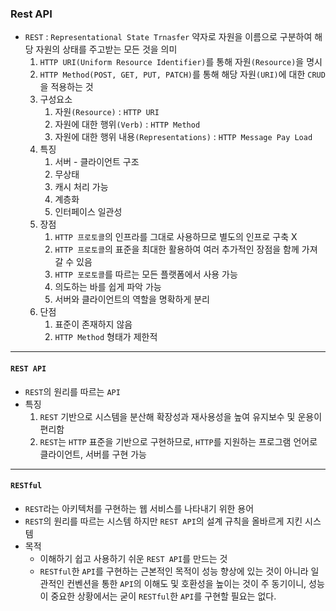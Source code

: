 ### Rest API
- `REST` : `Representational State Trnasfer` 약자로 자원을 이름으로 구분하여 해당 자원의 상태를 주고받는 모든 것을 의미
  1. `HTTP URI(Uniform Resource Identifier)`를 통해 자원`(Resource)`을 명시
  2. `HTTP Method(POST, GET, PUT, PATCH)`를 통해 해당 자원`(URI)`에 대한 `CRUD`을 적용하는 것
  3. 구성요소 
     1. 자원`(Resource)` : `HTTP URI`
     2. 자원에 대한 행위`(Verb)` : `HTTP Method`
     3. 자원에 대한 행위 내용`(Representations)` : `HTTP Message Pay Load`
  4. 특징
     1. 서버 - 클라이언트 구조
     2. 무상태
     3. 캐시 처리 가능
     4. 계층화
     5. 인터페이스 일관성
  5. 장점 
     1. `HTTP 프로토콜`의 인프라를 그대로 사용하므로 별도의 인프로 구축 X
     2. `HTTP 프로토콜`의 표준을 최대한 활용하여 여러 추가적인 장점을 함께 가져갈 수 있음
     3. `HTTP 포로토콜`를 따르는 모든 플랫폼에서 사용 가능
     4. 의도하는 바를 쉽게 파악 가능
     5. 서버와 클라이언트의 역할을 명확하게 분리
  6. 단점
     1. 표준이 존재하지 않음
     2. `HTTP Method` 형태가 제한적
---
#### `REST API` 
- `REST`의 원리를 따르는 `API`
- 특징
  1. `REST` 기반으로 시스템을 분산해 확장성과 재사용성을 높여 유지보수 및 운용이 편리함
  2. `REST`는 `HTTP` 표준을 기반으로 구현하므로, `HTTP`를 지원하는 프로그램 언어로 클라이언트, 서버를 구현 가능
---
#### `RESTful` 
- `REST`라는 아키텍처를 구현하는 웹 서비스를 나타내기 위한 용어
- `REST`의 원리를 따르는 시스템 하지만 `REST API`의 설계 규칙을 올바르게 지킨 시스템
- 목적
  - 이해하기 쉽고 사용하기 쉬운 `REST API`를 만드는 것
  - `RESTful`한 `API`를 구현하는 근본적인 목적이 성능 향상에 있는 것이 아니라 일관적인 컨벤션을 통한 `API`의 이해도 및 호환성을 높이는 것이 주 동기이니, 성능이 중요한 상황에서는 굳이 `RESTful`한 `API`를 구현할 필요는 없다.